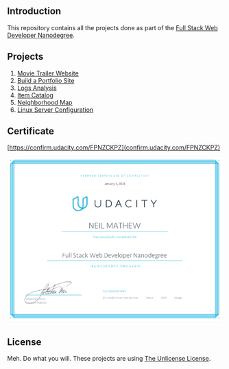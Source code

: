 ## Introduction 

This repository contains all the projects done as part of the [Full Stack Web Developer Nanodegree](https://in.udacity.com/course/full-stack-web-developer-nanodegree--nd004/?). 


## Projects

1. [Movie Trailer Website](Project1/)
2. [Build a Portfolio Site](Project2/)
3. [Logs Analysis](Project3/)
4. [Item Catalog](Project4/)
5. [Neighborhood Map](Project5/)
6. [Linux Server Configuration](Project6/)


## Certificate

[https://confirm.udacity.com/FPNZCKPZ](confirm.udacity.com/FPNZCKPZ)

![Certificate](cert.png)


## License

Meh. Do what you will. These projects are using [The Unlicense License](https://choosealicense.com/licenses/unlicense/). 
